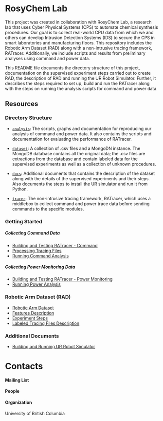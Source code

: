 # RosyChem Lab

This project was created in collaboration with RosyChem Lab, a research lab that uses Cyber Physical Systems (CPS) to automate chemical synthesis procedures. Our goal is to collect real-world CPU data from which we and others can develop Intrusion Detection Systems (IDS) to secure the CPS in smart laboratories and manufacturing floors. This repository includes the Robotic Arm Dataset (RAD) along with a non-intrusive tracing framework, RATracer. Additionally, we include scripts and results from preliminary analyses using command and power data.

This README file documents the directory structure of this project, documentation on the supervised experiment steps carried out to create RAD, the description of RAD and running the UR Robot Simulator. Further, it describes the steps required to set up, build and run the RATracer along with the steps on running the analysis scripts for command and power data.

## Resources

### Directory Structure

* [`analysis`](https://github.com/ubc-systopia/cps-security-code/tree/dsn_artifact/analysis): The scripts, graphs and documentation for reproducing our analysis of command and power data. It also contains the scripts and documentation for evaluating the performance of RATracer.

* [`dataset`](https://github.com/ubc-systopia/cps-security-code/tree/dsn_artifact/dataset): A collection of .csv files and a MongoDN instance. The MongoDB database contains all the original data; the .csv files are extractions from the database and contain labeled data for the supervised experiments as well as a collection of unknown procedures.

* [`docs`](https://github.com/ubc-systopia/cps-security-code/tree/dsn_artifact/docs): Additional documents that contains the description of the dataset along with the details of the supervised experiments and their steps. Also documents the steps to install the UR simulator and run it from Python.

* [`tracer`](https://github.com/ubc-systopia/cps-security-code/tree/dsn_artifact/tracer): The  non-intrusive tracing framework, RATracer, which uses a middlebox to collect command and power trace data before sending commands to the specific modules.

### Getting Started

##### Collecting Command Data
* [Building and Testing RATracer - Command](https://github.com/ubc-systopia/cps-security-code/tree/dsn_artifact/tracer/RATracer_command/runtime_module)
* [Processing Tracing Files](https://github.com/ubc-systopia/cps-security-code/tree/dsn_artifact/tracer/RATracer_command/data_processing_module)
* [Running Command Analysis](https://github.com/ubc-systopia/cps-security-code/tree/dsn_artifact/analysis/Dataset_CommandAnalysis)

##### Collecting Power Monitoring Data
* [Building and Testing RATracer - Power Monitoring](https://github.com/ubc-systopia/cps-security-code/tree/dsn_artifact/tracer/RATracer_power_monitoring)
* [Running Power Analysis](https://github.com/ubc-systopia/cps-security-code/tree/dsn_artifact/analysis/Dataset_PowerAnalysis)


### Robotic Arm Dataset (RAD)
* [Robotic Arm Dataset](https://github.com/ubc-systopia/cps-security-code/tree/dsn_artifact/dataset)
* [Features Description](https://github.com/ubc-systopia/cps-security-code/blob/dsn_artifact/docs/RAD_Description.pdf)
* [Experiment Steps](https://github.com/ubc-systopia/cps-security-code/blob/dsn_artifact/docs/Experiment_Steps.pdf)
* [Labeled Tracing Files Description](https://github.com/ubc-systopia/cps-security-code/blob/dsn_artifact/dataset/README.md)


### Additional Documents

* [Building and Running UR Robot Simulator](https://github.com/ubc-systopia/cps-security-code/blob/dsn_artifact/docs/URsim_Setup.pdf)


# Contacts

#### Mailing List


#### People


#### Organization

University of British Columbia







